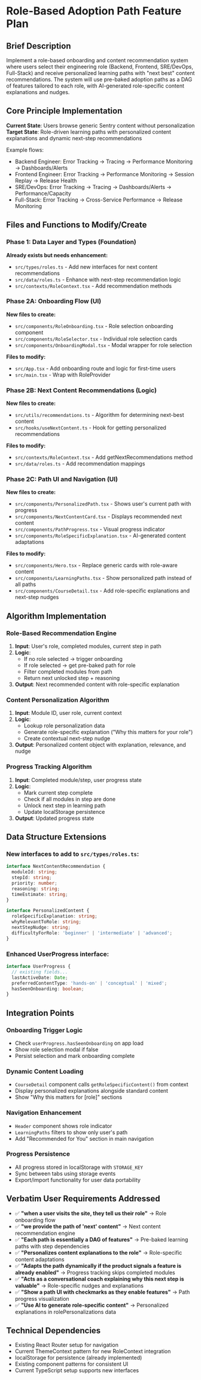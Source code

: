 # Role-Based Adoption Path Feature Plan

## Brief Description

Implement a role-based onboarding and content recommendation system where users select their engineering role (Backend, Frontend, SRE/DevOps, Full-Stack) and receive personalized learning paths with "next best" content recommendations. The system will use pre-baked adoption paths as a DAG of features tailored to each role, with AI-generated role-specific content explanations and nudges.

## Core Principle Implementation

**Current State**: Users browse generic Sentry content without personalization
**Target State**: Role-driven learning paths with personalized content explanations and dynamic next-step recommendations

Example flows:
- Backend Engineer: Error Tracking → Tracing → Performance Monitoring → Dashboards/Alerts  
- Frontend Engineer: Error Tracking → Performance Monitoring → Session Replay → Release Health
- SRE/DevOps: Error Tracking → Tracing → Dashboards/Alerts → Performance/Capacity
- Full-Stack: Error Tracking → Cross-Service Performance → Release Monitoring

## Files and Functions to Modify/Create

### Phase 1: Data Layer and Types (Foundation)
**Already exists but needs enhancement:**
- `src/types/roles.ts` - Add new interfaces for next content recommendations
- `src/data/roles.ts` - Enhance with next-step recommendation logic
- `src/contexts/RoleContext.tsx` - Add recommendation methods

### Phase 2A: Onboarding Flow (UI)
**New files to create:**
- `src/components/RoleOnboarding.tsx` - Role selection onboarding component
- `src/components/RoleSelector.tsx` - Individual role selection cards
- `src/components/OnboardingModal.tsx` - Modal wrapper for role selection

**Files to modify:**
- `src/App.tsx` - Add onboarding route and logic for first-time users
- `src/main.tsx` - Wrap with RoleProvider

### Phase 2B: Next Content Recommendations (Logic)
**New files to create:**
- `src/utils/recommendations.ts` - Algorithm for determining next-best content
- `src/hooks/useNextContent.ts` - Hook for getting personalized recommendations

**Files to modify:**
- `src/contexts/RoleContext.tsx` - Add getNextRecommendations method
- `src/data/roles.ts` - Add recommendation mappings

### Phase 2C: Path UI and Navigation (UI)
**New files to create:**
- `src/components/PersonalizedPath.tsx` - Shows user's current path with progress
- `src/components/NextContentCard.tsx` - Displays recommended next content
- `src/components/PathProgress.tsx` - Visual progress indicator
- `src/components/RoleSpecificExplanation.tsx` - AI-generated content adaptations

**Files to modify:**
- `src/components/Hero.tsx` - Replace generic cards with role-aware content
- `src/components/LearningPaths.tsx` - Show personalized path instead of all paths
- `src/components/CourseDetail.tsx` - Add role-specific explanations and next-step nudges

## Algorithm Implementation

### Role-Based Recommendation Engine
1. **Input**: User's role, completed modules, current step in path
2. **Logic**: 
   - If no role selected → trigger onboarding
   - If role selected → get pre-baked path for role
   - Filter completed modules from path
   - Return next unlocked step + reasoning
3. **Output**: Next recommended content with role-specific explanation

### Content Personalization Algorithm
1. **Input**: Module ID, user role, current context
2. **Logic**:
   - Lookup role personalization data
   - Generate role-specific explanation ("Why this matters for your role")
   - Create contextual next-step nudge
3. **Output**: Personalized content object with explanation, relevance, and nudge

### Progress Tracking Algorithm  
1. **Input**: Completed module/step, user progress state
2. **Logic**:
   - Mark current step complete
   - Check if all modules in step are done
   - Unlock next step in learning path
   - Update localStorage persistence
3. **Output**: Updated progress state

## Data Structure Extensions

### New interfaces to add to `src/types/roles.ts`:
```typescript
interface NextContentRecommendation {
  moduleId: string;
  stepId: string;
  priority: number;
  reasoning: string;
  timeEstimate: string;
}

interface PersonalizedContent {
  roleSpecificExplanation: string;
  whyRelevantToRole: string;
  nextStepNudge: string;
  difficultyForRole: 'beginner' | 'intermediate' | 'advanced';
}
```

### Enhanced UserProgress interface:
```typescript
interface UserProgress {
  // existing fields...
  lastActiveDate: Date;
  preferredContentType: 'hands-on' | 'conceptual' | 'mixed';
  hasSeenOnboarding: boolean;
}
```

## Integration Points

### Onboarding Trigger Logic
- Check `userProgress.hasSeenOnboarding` on app load
- Show role selection modal if false
- Persist selection and mark onboarding complete

### Dynamic Content Loading
- `CourseDetail` component calls `getRoleSpecificContent()` from context
- Display personalized explanations alongside standard content
- Show "Why this matters for [role]" sections

### Navigation Enhancement  
- `Header` component shows role indicator
- `LearningPaths` filters to show only user's path
- Add "Recommended for You" section in main navigation

### Progress Persistence
- All progress stored in localStorage with `STORAGE_KEY`
- Sync between tabs using storage events
- Export/import functionality for user data portability

## Verbatim User Requirements Addressed

- ✅ **"when a user visits the site, they tell us their role"** → Role onboarding flow
- ✅ **"we provide the path of 'next' content"** → Next content recommendation engine  
- ✅ **"Each path is essentially a DAG of features"** → Pre-baked learning paths with step dependencies
- ✅ **"Personalizes content explanations to the role"** → Role-specific content adaptations
- ✅ **"Adapts the path dynamically if the product signals a feature is already enabled"** → Progress tracking skips completed modules
- ✅ **"Acts as a conversational coach explaining why this next step is valuable"** → Role-specific nudges and explanations
- ✅ **"Show a path UI with checkmarks as they enable features"** → Path progress visualization
- ✅ **"Use AI to generate role-specific content"** → Personalized explanations in rolePersonalizations data

## Technical Dependencies

- Existing React Router setup for navigation
- Current ThemeContext pattern for new RoleContext integration  
- localStorage for persistence (already implemented)
- Existing component patterns for consistent UI
- Current TypeScript setup supports new interfaces